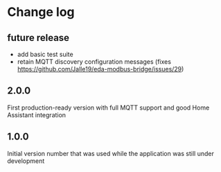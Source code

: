 # Change log

## future release

* add basic test suite
* retain MQTT discovery configuration messages (fixes https://github.com/Jalle19/eda-modbus-bridge/issues/29)

## 2.0.0

First production-ready version with full MQTT support and good Home Assistant integration

## 1.0.0

Initial version number that was used while the application was still under development
